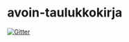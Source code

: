 # avoin-taulukkokirja

[![Gitter](https://badges.gitter.im/Join%20Chat.svg)](https://gitter.im/avoimet-oppimateriaalit-ry/avoin-taulukkokirja?utm_source=badge&utm_medium=badge&utm_campaign=pr-badge&utm_content=badge)